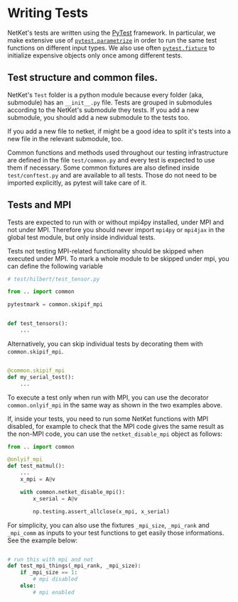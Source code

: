 # Writing Tests

NetKet's tests are written using the [PyTest](https://docs.pytest.org/en/stable/contents.html)
framework.
In particular, we make extensive use of [`pytest.parametrize`](https://docs.pytest.org/en/stable/parametrize.html#pytest-mark-parametrize-parametrizing-test-functions) in order to run the same
test functions on different input types. 
We also use often [`pytest.fixture`](https://docs.pytest.org/en/stable/fixture.html#what-fixtures-are) 
to initialize expensive objects only once among different tests.

## Test structure and common files.

NetKet's `Test` folder is a python module because every folder (aka, submodule) has an
`__init__.py` file.
Tests are grouped in submodules according to the NetKet's submodule they tests.
If you add a new submodule, you should add a new submodule to the tests too.

If you add a new file to netket, if might be a good idea to split it's tests into a new file in
the relevant submodule, too.

Common functions and methods used throughout our testing infrastructure are defined in the file
`test/common.py` and every test is expected to use them if necessary. 
Some common fixtures are also defined inside `test/conftest.py` and are available to all tests.
Those do not need to be imported explicitly, as pytest will take care of it.

## Tests and MPI

Tests are expected to run with or without mpi4py installed, under MPI and not under MPI.
Therefore you should never import `mpi4py` or `mpi4jax` in the global test module, but only
inside individual tests.

Tests not testing MPI-related functionality should be skipped when executed under MPI.
To mark a whole module to be skipped under mpi, you can define the following variable

```python
# test/hilbert/test_tensor.py

from .. import common

pytestmark = common.skipif_mpi


def test_tensors():
	...
```

Alternatively, you can skip individual tests by decorating them with `common.skipif_mpi`.

```python

@common.skipif_mpi
def my_serial_test():
	...
```

To execute a test only when run with MPI, you can use the decorator `common.onlyif_mpi` in the 
same way as shown in the two examples above.

If, inside your tests, you need to run some NetKet functions with MPI disabled, for example to 
check that the MPI code gives the same result as the non-MPI code, you can use the 
`netket_disable_mpi` object as follows:

```python
from .. import common

@onlyif_mpi
def test_matmul():
	...
	x_mpi = A@v

	with common.netket_disable_mpi():
		x_serial = A@v

		np.testing.assert_allclose(x_mpi, x_serial)
```

For simplicity, you can also use the fixtures `_mpi_size`, `_mpi_rank` and `_mpi_comm` as inputs to your test 
functions to get easily those informations. See the example below:

```python

# run this with mpi and not
def test_mpi_things(_mpi_rank, _mpi_size):
	if _mpi_size == 1:
		# mpi disabled
	else:
		# mpi enabled

```